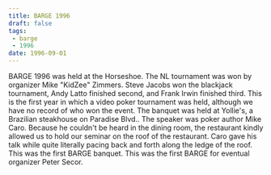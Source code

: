 ```yaml
---
title: BARGE 1996
draft: false
tags:
 - barge
 - 1996
date: 1996-09-01
---
```


BARGE 1996 was held at the Horseshoe. The NL tournament was won by organizer Mike &quot;KidZee&quot; Zimmers. Steve Jacobs won the blackjack tournament, Andy Latto finished second, and Frank Irwin finished third. This is the first year in which a video poker tournament was held, although we have no record of who won the event. The banquet was held at Yollie's, a Brazilian steakhouse on Paradise Blvd.. The speaker was poker author Mike Caro. Because he couldn't be heard in the dining room, the restaurant kindly allowed us to hold our seminar on the roof of the restaurant. Caro gave his talk while quite literally pacing back and forth along the ledge of the roof. This was the first BARGE banquet. This was the first BARGE for eventual organizer Peter Secor.
